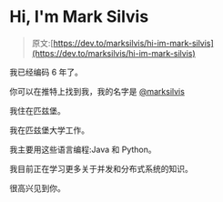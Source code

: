 # Hi, I'm Mark Silvis

> 原文:[https://dev.to/marksilvis/hi-im-mark-silvis](https://dev.to/marksilvis/hi-im-mark-silvis)

我已经编码 6 年了。

你可以在推特上找到我，我的名字是 [@marksilvis](https://twitter.com/marksilvis)

我住在匹兹堡。

我在匹兹堡大学工作。

我主要用这些语言编程:Java 和 Python。

我目前正在学习更多关于并发和分布式系统的知识。

很高兴见到你。